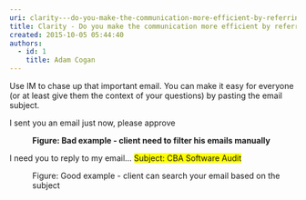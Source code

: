 ```yaml
---
uri: clarity---do-you-make-the-communication-more-efficient-by-referring-back-to-a-subject-of-an-email
title: Clarity - Do you make the communication more efficient by referring back to a subject of an email?
created: 2015-10-05 05:44:40
authors:
  - id: 1
    title: Adam Cogan
---
```





<span class='intro'> Use IM to chase up that important email. You can make it easy for everyone (or at least give them the context of your questions) by pasting the email subject. <br><p class="ssw15-rteElement-GreyBox">I sent you an email just now, please approve<br></p><div><dd class="ssw15-rteElement-FigureBad"> <strong>Figure&#58; Bad example - client need to filter his emails manually</strong><br></dd><p class="ssw15-rteElement-GreyBox">I need you to reply to my email... <span style="background-color&#58;#ffff00;">Subject&#58; CBA Software Audit </span><br></p><dd class="ssw15-rteElement-FigureGood"> Figure&#58; Good example - client can search your email based on the subject <br></dd></div> </span>




